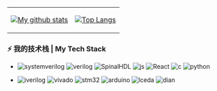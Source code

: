 
<table>
<tr>
<td>

[![My github stats](https://github-readme-stats.vercel.app/api?username=msuadof&show_icons=true&include_all_commits=true&hide=issues,contribs&custom_title=My%20GitHub%20Stats)]()

</td>
<td>

[![Top Langs](https://github-readme-stats.vercel.app/api/top-langs/?username=msuadof&layout=compact&langs_count=4)]()

</td>
</tr>
</table>


### ⚡ 我的技术栈 | My Tech Stack

* ![systemverilog](https://img.shields.io/badge/-SystemVerilog-CAD09D.svg) ![verilog](https://img.shields.io/badge/-Verilog-8985F0.svg) ![SpinalHDL](https://img.shields.io/badge/-SpinalHDL-red.svg) ![js](https://img.shields.io/badge/-JavaScript-239120?logo=javascript&logoColor=ffffff) ![React](https://img.shields.io/badge/-React-00BFFF?logo=React&logoColor=ffffff) ![c](https://img.shields.io/badge/-C/C++-red?logo=c&logoColor=ffffff) ![python](https://img.shields.io/badge/-Python-3776AB?logo=python&logoColor=ffffff)

* ![iverilog](https://img.shields.io/badge/-iverilog-green.svg) ![vivado](https://img.shields.io/badge/-Vivado-FF1010.svg?logo=xilinx&logoColor=ffffff) ![stm32](https://img.shields.io/badge/-STM32-blue.svg) ![arduino](https://img.shields.io/badge/-Arduino-00979D.svg?logo=arduino&logoColor=ffffff) ![lceda](https://img.shields.io/badge/-立创EDA-5070F0.svg) ![dian](https://img.shields.io/badge/-%E7%94%B5%E5%8A%9B%E7%94%B5%E5%AD%90-ff69b4)



